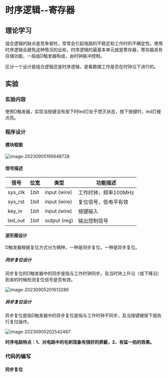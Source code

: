 # 时序逻辑--寄存器

## 理论学习

​	组合逻辑的缺点是竞争冒险，常常会引起电路的不稳定和工作时的不确定性。使用时序逻辑会避免这种情况的出些，时序逻辑的最基本单元就是寄存器，寄存器具有存储功能，一般由D触发器构成，由时钟脉冲控制。

​	区分一个设计是组合逻辑还是时序逻辑，是看数据工作是否在时钟沿下进行的。

## 实验

### 实验内容

使用D触发器，实现当按键没有按下时led灯处于熄灭状态，按下按键时，led灯被点亮。

### 程序设计

#### 模块框图

![image-20230905195648728](F:\project\flip_flop\doc\模块框图.png)

#### 信号描述

| 信号    | 位宽 | 类型             | 功能描述             |
| ------- | ---- | ---------------- | -------------------- |
| sys_clk | 1bit | input     (wire) | 工作时钟，频率100MHz |
| sys_rst | 1bit | input     (wire) | 复位信号，低电平有效 |
| key_in  | 1bit | input     (wire) | 按键输入             |
| led_out | 1bit | output     (reg) | 输出控制信号         |

#### 波形图设计

D触发器根据复位方式分为俩种，一种是同步复位，一种是异步复位。

##### 同步复位设计

​	同步复位的D触发器中的同步是指与工作时钟同步。及当时钟上升沿（或下降沿）到来的时候检测复位信号是否有效。

![image-20230905201613286](F:\project\flip_flop\doc\同步复位波形图.png)

##### 异步复位设计

异步复位是指D触发器中的异步复位是指与工作时钟不同步，及当按键被按下就执行复位操作。

![image-20230905202542487](F:\project\flip_flop\doc\异步复位波形图.png)

**时序电路特点：1、对电路中的毛刺现象有很好的屏蔽，2、有延一拍的效果。**

### 代码的编写

#### 同步复位

```

```

